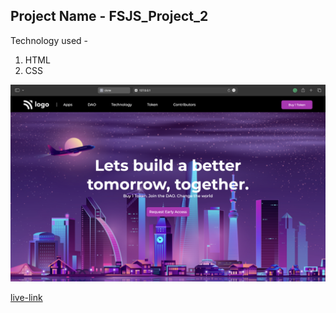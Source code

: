 ## Project Name - FSJS_Project_2

Technology used -
1. HTML
2. CSS

![Screenshot](./Screenshot%202022-12-18%20at%209.30.27%20PM.png)

[live-link](https://gorgeous-jalebi-375937.netlify.app/)
